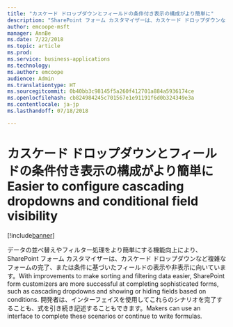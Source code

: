 ```yaml
---
title: "カスケード ドロップダウンとフィールドの条件付き表示の構成がより簡単に"
description: "SharePoint フォーム カスタマイザーは、カスケード ドロップダウンなど複雑なフォーム シナリオの完了、または条件に基づいたフィールドの表示や非表示に向いています。"
author: emcoope-msft
manager: AnnBe
ms.date: 7/22/2018
ms.topic: article
ms.prod: 
ms.service: business-applications
ms.technology: 
ms.author: emcoope
audience: Admin
ms.translationtype: HT
ms.sourcegitcommit: 0b40bb3c98145f5a260f412701a884a5936174ce
ms.openlocfilehash: cb824984245c701567e1e91191f6d0b324349e3a
ms.contentlocale: ja-jp
ms.lasthandoff: 07/18/2018

---
```

# <a name="easier-to-configure-cascading-dropdowns-and-conditional-field-visibility"></a><span data-ttu-id="62c7e-103">カスケード ドロップダウンとフィールドの条件付き表示の構成がより簡単に</span><span class="sxs-lookup"><span data-stu-id="62c7e-103">Easier to configure cascading dropdowns and conditional field visibility</span></span>


[!include[banner](../../includes/banner.md)]

<span data-ttu-id="62c7e-104">データの並べ替えやフィルター処理をより簡単にする機能向上により、SharePoint フォーム カスタマイザーは、カスケード ドロップダウンなど複雑なフォームの完了、または条件に基づいたフィールドの表示や非表示に向いています。</span><span class="sxs-lookup"><span data-stu-id="62c7e-104">With improvements to make sorting and filtering data easier, SharePoint form customizers are more successful at completing sophisticated forms, such as cascading dropdowns and showing or hiding fields based on conditions.</span></span> <span data-ttu-id="62c7e-105">開発者は、インターフェイスを使用してこれらのシナリオを完了することも、式を引き続き記述することもできます。</span><span class="sxs-lookup"><span data-stu-id="62c7e-105">Makers can use an interface to complete these scenarios or continue to write formulas.</span></span>

